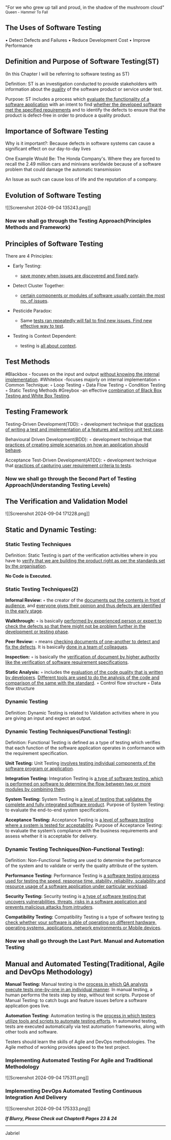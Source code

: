 "For we who grew up tall and proud, in the shadow of the mushroom cloud"
<sup>Queen - Hammer To Fall</sup>

## The Uses of Software Testing

• Detect Defects and Failures 
• Reduce Development Cost 
• Improve Performance

## Definition and Purpose of Software Testing(ST)

(In this Chapter I will be referring to software testing as ST)

Definition: 
	ST is an investigation conducted to provide stakeholders with information about the <u>quality</u> of the software product or service under test.


Purpose: 
	ST includes a process which <u>evaluate the functionality of a software application</u> with an intent to find <u>whether the developed software met the specified requirements</u> and to identify the defects to ensure that the product is defect-free in order to produce a quality product.


## Importance of Software Testing

Why is it important?: Because defects in software systems can cause a significant effect on our day-to-day lives

One Example Would Be:
	 The Honda Company's. Where they are forced to recall the 2.49 million cars and minivans worldwide because of a software problem that could damage the automatic transmission

An Issue as such can cause loss of life and the reputation of a company.

## Evolution of Software Testing

![[Screenshot 2024-09-04 135243.png]]



### Now we shall go through the Testing Approach(Principles Methods and Framework)

## Principles of Software Testing

There are 4 Principles:
 - Early Testing:
	 - <u>save money when issues are discovered and fixed early</u>.
    
- Detect Cluster Together:
	- <u>certain components or modules of software usually contain the most no. of issues</u>. 
	 
- Pesticide Paradox:
	- Same <u>tests ran repeatedly will fail to find new issues. Find new effective way to test</u>. 
	
- Testing is Context Dependent:
	 - testing is <u>all about context</u>.


## Test Methods

#Blackbox
	 - focuses on the input and output <u>without knowing the internal implementation</u>.
#Whitebox 
	-focuses majorly on internal implementation
	     ◦ Common Technique:
	         ◦ Loop Testing 
	         ◦ Data Flow Testing 
	         ◦ Condition Testing ◦ Static Testing Methods
#Greybox 
	 -an effective <u>combination of Black Box Testing and White Box Testing</u>.

## Testing Framework

Testing-Driven Development(TDD):
     ◦ development technique that <u>practices of writing a test and implementation of a features and writing unit test case</u>.

Behavioural Driven Development(BDD):
     ◦ development technique that <u>practices of creating simple scenarios on how an application should behave</u>.

Acceptance Test-Driven Development(ATDD):
     ◦ development technique that <u>practices of capturing user requirement criteria to tests</u>.


### Now we shall go through the Second Part of Testing Approach(Understanding Testing Levels)

##  The Verification and Validation Model

![[Screenshot 2024-09-04 171228.png]]

## Static and Dynamic Testing:

### Static Testing Techniques

Definition: Static Testing is part of the  verification activities where in you have to <u>verify that we  are building the product right as per the standards set by the organisation</u>.

**No Code is Executed.**

### Static Testing Techniques(2)

**Informal Review:**
     ◦ the creator of the <u>documents put the contents in front of audience</u>, and <u>everyone gives their opinion and thus defects are identified in the early stage</u>.

**Walkthrough:**
     ◦ is basically <u>performed by experienced person or expert to check the defects so that there might not be problem further in the development or testing phase</u>.

**Peer Review:**
     ◦ means <u>checking documents of one-another to detect and fix the defects</u>. It is basically <u>done in a team of colleagues</u>.

**Inspection:**
     ◦ is basically the <u>verification of document by higher authority like the verification of software requirement specifications</u>.

**Static Analysis:**
     ◦ includes the <u>evaluation of the code quality that is written by developers</u>. <u>Different tools are used to do the analysis of the code and comparison of the same with the standard</u>. 
         ◦ Control flow structure 
         ◦ Data flow structure


### Dynamic Testing

Definition: Dynamic Testing is related to Validation activities where in you are giving an input and expect an output.

### Dynamic Testing Techniques(Functional Testing):

Definition: Functional Testing is defined as a type of testing which verifies that each function of the software application operates in conformance with the requirement specification.

**Unit Testing:**
     Unit Testing <u>involves testing individual components of the software program or application</u>.
 
**Integration Testing:**
     Integration Testing is <u>a type of software testing, which is performed on software to determine the flow between two or more modules by combining them</u>.

**System Testing:**
     System Testing is <u>a level of testing that validates the complete and fully integrated software product</u>.
	     Purpose of System Testing: to evaluate the end-to-end system specifications.

**Acceptance Testing:**
     Acceptance Testing is <u>a level of software testing where a system is tested for acceptability</u>.
         Purpose of Acceptance Testing: to evaluate the system’s compliance with the business requirements and assess whether it is acceptable for delivery.


### Dynamic Testing Techniques(Non-Functional Testing):

Definition: Non-Functional Testing are used to determine the performance of the system and to validate or verify the quality attribute of the system.

**Performance Testing:**
     Performance Testing is <u>a software testing process used for testing the speed, response time, stability, reliability, scalability and resource usage of a software application under particular workload</u>.

**Security Testing:**
     Security testing is <u>a type of software testing that uncovers vulnerabilities, threats, risks in a software application and prevents malicious attacks from intruders</u>.

**Compatibility Testing:**
     Compatibility Testing is a type of software testing <u>to check whether your software is able of operating on different hardware, operating systems, applications, network environments or Mobile devices</u>.


### Now we shall go through the Last Part. Manual and Automation Testing

## Manual and Automated Testing(Traditional, Agile and DevOps Methodology)

**Manual Testing:**
     Manual testing is the <u>process in which QA analysts execute tests one-by-one in an individual manner</u>.
         In manual testing, a human performs the tests step by step, without test scripts.
                Purpose of Manual Testing: to catch bugs and feature issues before a software application goes live.

**Automation Testing:**
     Automation testing is the <u>process in which testers utilize tools and scripts to automate testing efforts</u>.
         In automated testing, tests are executed automatically via test automation frameworks, along with other tools and software.


Testers should learn the skills of Agile and DevOps methodologies. The Agile method of working provides speed to the test project.

### Implementing  Automated Testing For Agile and Traditional Methodology 

![[Screenshot 2024-09-04 175311.png]]


### Implementing  DevOps Automated Testing Continuous Integration And Delivery

![[Screenshot 2024-09-04 175333.png]]

***If Blurry, Please Check out Chapter8 Pages 23 & 24***

---
Jabriel






















